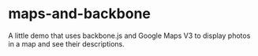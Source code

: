 maps-and-backbone
=================

A little demo that uses backbone.js and Google Maps V3 to display photos in a map and see their descriptions.